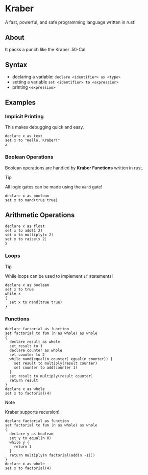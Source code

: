 # Kraber

A fast, powerful, and safe programming language written in rust!

## About

It packs a punch like the Kraber .50-Cal.

## Syntax

- declaring a variable: `declare <identifier> as <type>`
- setting a variable `set <identifier> to <expression>`
- printing `<expression>`

## Examples

### Implicit Printing

This makes debugging quick and easy.

```
declare x as text
set x to "Hello, Kraber!"
x
```

### Boolean Operations

Boolean operations are handled by **Kraber Functions** written in rust.

> [!TIP]
> All logic gates can be made using the `nand` gate!

```
declare x as boolean
set x to nand(true true)
```

## Arithmetic Operations

```
declare x as float
set x to add(1 2)
set x to multiply(x 2)
set x to raise(x 2)
x
```

### Loops

> [!TIP]
> While loops can be used to implement `if` statements!

```
declare x as boolean
set x to true
while x
{
  set x to nand(true true)
}
```

### Functions

```
declare factorial as function
set factorial to fun (n as whole) as whole
{
  declare result as whole
  set result to 1
  declare counter as whole
  set counter to 2
  while nand(equal(n counter) equal(n counter)) {
    set result to multiply(result counter)
    set counter to add(counter 1)
  }
  set result to multiply(result counter)
  return result
}
declare x as whole
set x to factorial(4)
```

> [!NOTE]
> Kraber supports recursion!

```
declare factorial as function
set factorial to fun (n as whole) as whole
{
  declare y as boolean
  set y to equal(n 0)
  while y {
    return 1
  }
  return multiply(n factorial(add(n -1)))
}
declare x as whole
set x to factorial(4)
```